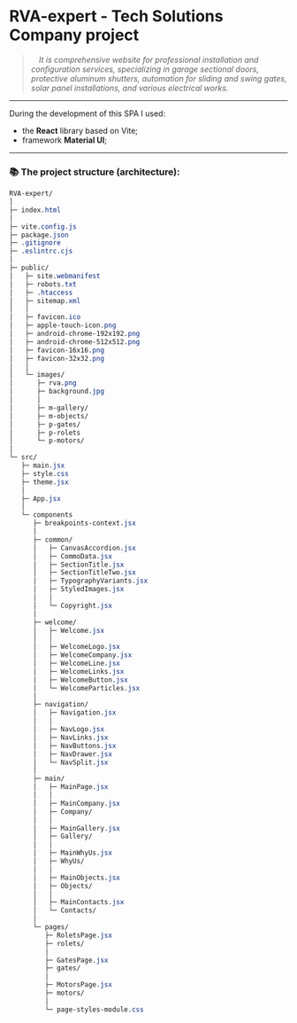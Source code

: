 # RVA-expert - Tech Solutions Company project
> &emsp;_It is comprehensive website for professional installation and configuration services, specializing in garage sectional doors, protective aluminum shutters, automation for sliding and swing gates, solar panel installations, and various electrical works._

- - -

During the development of this SPA I used:
* the **React** library based on Vite;
* framework **Material UI**;




- - -

### 📚 The project structure (architecture):

```css
RVA-expert/
│
├─ index.html
│
├─ vite.config.js
├─ package.json
├─ .gitignore
├─ .eslintrc.cjs
│
├─ public/
│   ├─ site.webmanifest
│   ├─ robots.txt
│   ├─ .htaccess
│   ├─ sitemap.xml
│   │
│   ├─ favicon.ico
│   ├─ apple-touch-icon.png
│   ├─ android-chrome-192x192.png
│   ├─ android-chrome-512x512.png
│   ├─ favicon-16x16.png
│   ├─ favicon-32x32.png
│   │
│   └─ images/
│      ├─ rva.png
│      ├─ background.jpg
│      │
│      ├─ m-gallery/
│      ├─ m-objects/
│      ├─ p-gates/
│      ├─ p-rolets
│      └─ p-motors/
│
└─ src/
   ├─ main.jsx
   ├─ style.css
   ├─ theme.jsx
   │
   ├─ App.jsx
   │
   └─ components
      ├─ breakpoints-context.jsx
      │
      ├─ common/
      │   ├─ CanvasAccordion.jsx      
      │   ├─ CommoData.jsx
      │   ├─ SectionTitle.jsx
      │   ├─ SectionTitleTwo.jsx      
      │   ├─ TypographyVariants.jsx
      │   ├─ StyledImages.jsx
      │   │
      │   └─ Copyright.jsx
      │
      ├─ welcome/
      │   ├─ Welcome.jsx
      │   │
      │   ├─ WelcomeLogo.jsx
      │   ├─ WelcomeCompany.jsx
      │   ├─ WelcomeLine.jsx
      │   ├─ WelcomeLinks.jsx
      │   ├─ WelcomeButton.jsx
      │   └─ WelcomeParticles.jsx
      │
      ├─ navigation/
      │   ├─ Navigation.jsx
      │   │
      │   ├─ NavLogo.jsx
      │   ├─ NavLinks.jsx
      │   ├─ NavButtons.jsx
      │   ├─ NavDrawer.jsx
      │   └─ NavSplit.jsx
      │
      ├─ main/
      │   ├─ MainPage.jsx
      │   │
      │   ├─ MainCompany.jsx
      │   ├─ Company/
      │   │            
      │   ├─ MainGallery.jsx
      │   ├─ Gallery/
      │   │
      │   ├─ MainWhyUs.jsx
      │   ├─ WhyUs/
      │   │      
      │   ├─ MainObjects.jsx
      │   ├─ Objects/
      │   │ 
      │   ├─ MainContacts.jsx           
      │   └─ Contacts/
      │
      └─ pages/
         ├─ RoletsPage.jsx
         ├─ rolets/
         │
         ├─ GatesPage.jsx
         ├─ gates/
         │
         ├─ MotorsPage.jsx
         ├─ motors/
         │
         └─ page-styles-module.css

         
```


